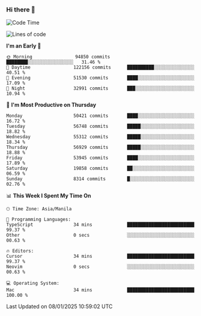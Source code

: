 ### Hi there 👋

<!--START_SECTION:waka-->
![Code Time](http://img.shields.io/badge/Code%20Time-5%2C765%20hrs%2026%20mins-blue)

![Lines of code](https://img.shields.io/badge/From%20Hello%20World%20I%27ve%20Written-116.6%20million%20lines%20of%20code-blue)

**I'm an Early 🐤** 

```text
🌞 Morning                94850 commits       ████████░░░░░░░░░░░░░░░░░   31.46 % 
🌆 Daytime                122156 commits      ██████████░░░░░░░░░░░░░░░   40.51 % 
🌃 Evening                51530 commits       ████░░░░░░░░░░░░░░░░░░░░░   17.09 % 
🌙 Night                  32991 commits       ███░░░░░░░░░░░░░░░░░░░░░░   10.94 % 
```
📅 **I'm Most Productive on Thursday** 

```text
Monday                   50421 commits       ████░░░░░░░░░░░░░░░░░░░░░   16.72 % 
Tuesday                  56748 commits       █████░░░░░░░░░░░░░░░░░░░░   18.82 % 
Wednesday                55312 commits       █████░░░░░░░░░░░░░░░░░░░░   18.34 % 
Thursday                 56929 commits       █████░░░░░░░░░░░░░░░░░░░░   18.88 % 
Friday                   53945 commits       ████░░░░░░░░░░░░░░░░░░░░░   17.89 % 
Saturday                 19858 commits       ██░░░░░░░░░░░░░░░░░░░░░░░   06.59 % 
Sunday                   8314 commits        █░░░░░░░░░░░░░░░░░░░░░░░░   02.76 % 
```


📊 **This Week I Spent My Time On** 

```text
🕑︎ Time Zone: Asia/Manila

💬 Programming Languages: 
TypeScript               34 mins             █████████████████████████   99.37 % 
Other                    0 secs              ░░░░░░░░░░░░░░░░░░░░░░░░░   00.63 % 

🔥 Editors: 
Cursor                   34 mins             █████████████████████████   99.37 % 
Neovim                   0 secs              ░░░░░░░░░░░░░░░░░░░░░░░░░   00.63 % 

💻 Operating System: 
Mac                      34 mins             █████████████████████████   100.00 % 
```


 Last Updated on 08/01/2025 10:59:02 UTC
<!--END_SECTION:waka-->


<!--
**rad182/rad182** is a ✨ _special_ ✨ repository because its `README.md` (this file) appears on your GitHub profile.

Here are some ideas to get you started:

- 🔭 I’m currently working on ...
- 🌱 I’m currently learning ...
- 👯 I’m looking to collaborate on ...
- 🤔 I’m looking for help with ...
- 💬 Ask me about ...
- 📫 How to reach me: ...
- 😄 Pronouns: ...
- ⚡ Fun fact: ...
-->

